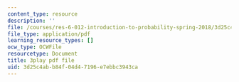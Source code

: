 ```yaml
---
content_type: resource
description: ''
file: /courses/res-6-012-introduction-to-probability-spring-2018/3d25c4abb84f04d47196e7ebbc3943ca_KrjZyCRi29o.pdf
file_type: application/pdf
learning_resource_types: []
ocw_type: OCWFile
resourcetype: Document
title: 3play pdf file
uid: 3d25c4ab-b84f-04d4-7196-e7ebbc3943ca
---
```

